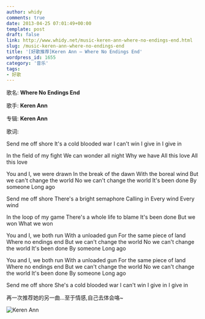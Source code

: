 ```yaml
---
author: whidy
comments: true
date: 2013-04-25 07:01:49+00:00
template: post
draft: false
link: http://www.whidy.net/music-keren-ann-where-no-endings-end.html
slug: /music-keren-ann-where-no-endings-end
title: '[好歌推荐]Keren Ann – Where No Endings End'
wordpress_id: 1655
category: '音乐'
tags:
- 好歌
---
```


歌名: **Where No Endings End**

歌手: **Keren Ann**

专辑: **Keren Ann**

歌词:

Send me off shore
It's a cold blooded war
I can't win
I give in
I give in

In the field of my fight
We can wonder all night
Why we have
All this love
All this love

<!-- more -->

You and I, we were drawn
In the break of the dawn
With the boreal wind
But we can't change the world
No we can't change the world
It's been done
By someone
Long ago

Send me off shore
There's a bright semaphore
Calling in
Every wind
Every wind

In the loop of my game
There's a whole life to blame
It's been done
But we won
What we won

You and I, we both run
With a unloaded gun
For the same piece of land
Where no endings end
But we can't change the world
No we can't change the world
It's been done
By someone
Long ago

You and I, we both run
With a unloaded gun
For the same piece of land
Where no endings end
But we can't change the world
No we can't change the world
It's been done
By someone
Long ago

Send me off shore
She's a cold blooded war
I can't win
I give in
I give in

再一次推荐她的另一曲...至于情感,自己去体会咯~

![Keren Ann](https://www.whidy.net/wp-content/uploads/2013/04/Keren-Ann.jpg)


